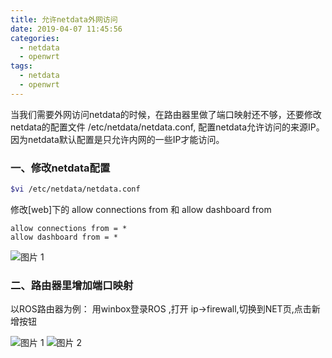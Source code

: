 ```yaml
---
title: 允许netdata外网访问
date: 2019-04-07 11:45:56
categories:
  - netdata
  - openwrt
tags:
  - netdata
  - openwrt
---
```


<!--more-->

当我们需要外网访问netdata的时候，在路由器里做了端口映射还不够，还要修改netdata的配置文件 /etc/netdata/netdata.conf, 配置netdata允许访问的来源IP。因为netdata默认配置是只允许内网的一些IP才能访问。

### 一、修改netdata配置

```bash
$vi /etc/netdata/netdata.conf
```

修改[web]下的 allow connections from 和 allow dashboard from

```
allow connections from = *
allow dashboard from = *
```

![图片 1](1554609011349.jpg)

### 二、路由器里增加端口映射

以ROS路由器为例：
用winbox登录ROS ,打开 ip->firewall,切换到NET页,点击新增按钮

![图片 1](1554610449677.jpg)
![图片 2](1554610422433.jpg)
